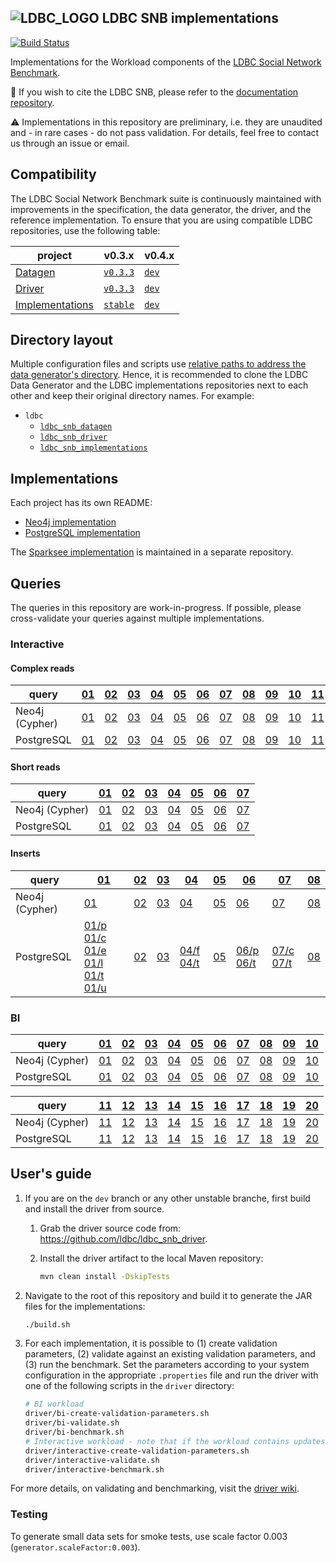 ![LDBC_LOGO](https://raw.githubusercontent.com/wiki/ldbc/ldbc_snb_datagen/images/ldbc-logo.png)
LDBC SNB implementations
------------------------

[![Build Status](https://circleci.com/gh/ldbc/ldbc_snb_implementations.svg?style=svg)](https://circleci.com/gh/ldbc/ldbc_snb_implementations)

Implementations for the Workload components of the [LDBC Social Network Benchmark](https://ldbc.github.io/ldbc_snb_docs/).

:scroll: If you wish to cite the LDBC SNB, please refer to the [documentation repository](https://github.com/ldbc/ldbc_snb_docs#how-to-cite-ldbc-benchmarks).

:warning: Implementations in this repository are preliminary, i.e. they are unaudited and - in rare cases - do not pass validation. For details, feel free to contact us through an issue or email.

## Compatibility

The LDBC Social Network Benchmark suite is continuously maintained with improvements in the specification, the data generator, the driver, and the reference implementation.
To ensure that you are using compatible LDBC repositories, use the following table:

| project | v0.3.x | v0.4.x |
| ------- | ------ | ------ |
| [Datagen](https://github.com/ldbc/ldbc_snb_datagen) | [`v0.3.3`](https://github.com/ldbc/ldbc_snb_datagen/releases/tag/v0.3.3) | [`dev`](https://github.com/ldbc/ldbc_snb_datagen/tree/dev) |
| [Driver](https://github.com/ldbc/ldbc_snb_driver) | [`v0.3.3`](https://github.com/ldbc/ldbc_snb_driver/releases/tag/0.3.3) | [`dev`](https://github.com/ldbc/ldbc_snb_driver/tree/dev) |
| [Implementations](https://github.com/ldbc/ldbc_snb_implementations) | [`stable`](https://github.com/ldbc/ldbc_snb_implementations/tree/stable) | [`dev`](https://github.com/ldbc/ldbc_snb_implementations/tree/dev) |

## Directory layout

Multiple configuration files and scripts use [relative paths to address the data generator's directory](https://github.com/ldbc/ldbc_snb_implementations/search?q=ldbc_snb_datagen). Hence, it is recommended to clone the LDBC Data Generator and the LDBC implementations repositories next to each other and keep their original directory names. For example:

* `ldbc`
  * [`ldbc_snb_datagen`](https://github.com/ldbc/ldbc_snb_datagen)
  * [`ldbc_snb_driver`](https://github.com/ldbc/ldbc_snb_driver)
  * [`ldbc_snb_implementations`](https://github.com/ldbc/ldbc_snb_implementations)

## Implementations

Each project has its own README:

* [Neo4j implementation](cypher/)
* [PostgreSQL implementation](postgres/)

The [Sparksee implementation](https://github.com/DAMA-UPC/ldbc-sparksee) is maintained in a separate repository.

## Queries

The queries in this repository are work-in-progress. If possible, please cross-validate your queries against multiple implementations.

### Interactive

#### Complex reads

| query          | [01](https://ldbc.github.io/ldbc_snb_docs_snapshot/interactive-complex-read-01.pdf) | [02](https://ldbc.github.io/ldbc_snb_docs_snapshot/interactive-complex-read-02.pdf) | [03](https://ldbc.github.io/ldbc_snb_docs_snapshot/interactive-complex-read-03.pdf) | [04](https://ldbc.github.io/ldbc_snb_docs_snapshot/interactive-complex-read-04.pdf) | [05](https://ldbc.github.io/ldbc_snb_docs_snapshot/interactive-complex-read-05.pdf) | [06](https://ldbc.github.io/ldbc_snb_docs_snapshot/interactive-complex-read-06.pdf) | [07](https://ldbc.github.io/ldbc_snb_docs_snapshot/interactive-complex-read-07.pdf) | [08](https://ldbc.github.io/ldbc_snb_docs_snapshot/interactive-complex-read-08.pdf) | [09](https://ldbc.github.io/ldbc_snb_docs_snapshot/interactive-complex-read-09.pdf) | [10](https://ldbc.github.io/ldbc_snb_docs_snapshot/interactive-complex-read-10.pdf) | [11](https://ldbc.github.io/ldbc_snb_docs_snapshot/interactive-complex-read-11.pdf) | [12](https://ldbc.github.io/ldbc_snb_docs_snapshot/interactive-complex-read-12.pdf) | [13](https://ldbc.github.io/ldbc_snb_docs_snapshot/interactive-complex-read-13.pdf) | [14](https://ldbc.github.io/ldbc_snb_docs_snapshot/interactive-complex-read-14.pdf) |
| -------------- | --- | --- | --- | --- | --- | --- | --- | --- | --- | --- | --- | --- | --- | --- |
| Neo4j (Cypher) | [01](cypher/queries/interactive-complex-1.cypher) | [02](cypher/queries/interactive-complex-2.cypher) | [03](cypher/queries/interactive-complex-3.cypher) | [04](cypher/queries/interactive-complex-4.cypher) | [05](cypher/queries/interactive-complex-5.cypher) | [06](cypher/queries/interactive-complex-6.cypher) | [07](cypher/queries/interactive-complex-7.cypher) | [08](cypher/queries/interactive-complex-8.cypher) | [09](cypher/queries/interactive-complex-9.cypher) | [10](cypher/queries/interactive-complex-10.cypher) | [11](cypher/queries/interactive-complex-11.cypher) | [12](cypher/queries/interactive-complex-12.cypher) | [13](cypher/queries/interactive-complex-13.cypher) | [14](cypher/queries/interactive-complex-14.cypher) |
| PostgreSQL     | [01](postgres/queries/interactive-complex-1.sql)  | [02](postgres/queries/interactive-complex-2.sql)  | [03](postgres/queries/interactive-complex-3.sql)  | [04](postgres/queries/interactive-complex-4.sql)  | [05](postgres/queries/interactive-complex-5.sql)  | [06](postgres/queries/interactive-complex-6.sql)  | [07](postgres/queries/interactive-complex-7.sql)  | [08](postgres/queries/interactive-complex-8.sql)  | [09](postgres/queries/interactive-complex-9.sql)  | [10](postgres/queries/interactive-complex-10.sql)  | [11](postgres/queries/interactive-complex-11.sql)  | [12](postgres/queries/interactive-complex-12.sql)  | [13](postgres/queries/interactive-complex-13.sql)  | [14](postgres/queries/interactive-complex-14.sql)  |

#### Short reads

| query          | [01](https://ldbc.github.io/ldbc_snb_docs_snapshot/interactive-short-read-01.pdf) | [02](https://ldbc.github.io/ldbc_snb_docs_snapshot/interactive-short-read-02.pdf) | [03](https://ldbc.github.io/ldbc_snb_docs_snapshot/interactive-short-read-03.pdf) | [04](https://ldbc.github.io/ldbc_snb_docs_snapshot/interactive-short-read-04.pdf) | [05](https://ldbc.github.io/ldbc_snb_docs_snapshot/interactive-short-read-05.pdf) | [06](https://ldbc.github.io/ldbc_snb_docs_snapshot/interactive-short-read-06.pdf) | [07](https://ldbc.github.io/ldbc_snb_docs_snapshot/interactive-short-read-07.pdf) |
| -------------- | --- | --- | --- | --- | --- | --- | --- |
| Neo4j (Cypher) | [01](cypher/queries/interactive-short-1.cypher) | [02](cypher/queries/interactive-short-2.cypher) | [03](cypher/queries/interactive-short-3.cypher) | [04](cypher/queries/interactive-short-4.cypher) | [05](cypher/queries/interactive-short-5.cypher) | [06](cypher/queries/interactive-short-6.cypher) | [07](cypher/queries/interactive-short-7.cypher) |
| PostgreSQL     | [01](postgres/queries/interactive-short-1.sql)  | [02](postgres/queries/interactive-short-2.sql)  | [03](postgres/queries/interactive-short-3.sql)  | [04](postgres/queries/interactive-short-4.sql)  | [05](postgres/queries/interactive-short-5.sql)  | [06](postgres/queries/interactive-short-6.sql)  | [07](postgres/queries/interactive-short-7.sql)  |

#### Inserts

| query          | [01](https://ldbc.github.io/ldbc_snb_docs_snapshot/interactive-insert-01.pdf) | [02](https://ldbc.github.io/ldbc_snb_docs_snapshot/interactive-insert-02.pdf) | [03](https://ldbc.github.io/ldbc_snb_docs_snapshot/interactive-insert-03.pdf) | [04](https://ldbc.github.io/ldbc_snb_docs_snapshot/interactive-insert-04.pdf) | [05](https://ldbc.github.io/ldbc_snb_docs_snapshot/interactive-insert-05.pdf) | [06](https://ldbc.github.io/ldbc_snb_docs_snapshot/interactive-insert-06.pdf) | [07](https://ldbc.github.io/ldbc_snb_docs_snapshot/interactive-insert-07.pdf) | [08](https://ldbc.github.io/ldbc_snb_docs_snapshot/interactive-insert-08.pdf) |
| -------------- | --- | --- | --- | --- | --- | --- | --- | --- |
| Neo4j (Cypher) | [01](cypher/queries/interactive-update-1.cypher) | [02](cypher/queries/interactive-update-2.cypher) | [03](cypher/queries/interactive-update-3.cypher) | [04](cypher/queries/interactive-update-4.cypher) | [05](cypher/queries/interactive-update-5.cypher) | [06](cypher/queries/interactive-update-6.cypher) | [07](cypher/queries/interactive-update-7.cypher) | [08](cypher/queries/interactive-update-8.cypher) |
| PostgreSQL     | [01/p](postgres/queries/interactive-update-1-add-person.sql) [01/c](postgres/queries/interactive-update-1-add-person-companies.sql) [01/e](postgres/queries/interactive-update-1-add-person-emails.sql) [01/l](postgres/queries/interactive-update-1-add-person-languages.sql) [01/t](postgres/queries/interactive-update-1-add-person-tags.sql) [01/u](postgres/queries/interactive-update-1-add-person-universities.sql) | [02](postgres/queries/interactive-update-2.sql) | [03](postgres/queries/interactive-update-3.sql) | [04/f](postgres/queries/interactive-update-4-add-forum.sql) [04/t](postgres/queries/interactive-update-4-add-forum-tags.sql) | [05](postgres/queries/interactive-update-5.sql) | [06/p](postgres/queries/interactive-update-6-add-post.sql) [06/t](postgres/queries/interactive-update-6-add-post-tags.sql) | [07/c](postgres/queries/interactive-update-7-add-comment.sql) [07/t](postgres/queries/interactive-update-7-add-comment-tags.sql) | [08](postgres/queries/interactive-update-8.sql) |

### BI

| query          | [01](https://ldbc.github.io/ldbc_snb_docs_snapshot/bi-read-01.pdf) | [02](https://ldbc.github.io/ldbc_snb_docs_snapshot/bi-read-02.pdf) | [03](https://ldbc.github.io/ldbc_snb_docs_snapshot/bi-read-03.pdf) | [04](https://ldbc.github.io/ldbc_snb_docs_snapshot/bi-read-04.pdf) | [05](https://ldbc.github.io/ldbc_snb_docs_snapshot/bi-read-05.pdf) | [06](https://ldbc.github.io/ldbc_snb_docs_snapshot/bi-read-06.pdf) | [07](https://ldbc.github.io/ldbc_snb_docs_snapshot/bi-read-07.pdf) | [08](https://ldbc.github.io/ldbc_snb_docs_snapshot/bi-read-08.pdf) | [09](https://ldbc.github.io/ldbc_snb_docs_snapshot/bi-read-09.pdf) | [10](https://ldbc.github.io/ldbc_snb_docs_snapshot/bi-read-10.pdf) |
| -------------- | --- | --- | --- | --- | --- | --- | --- | --- | --- | --- |
| Neo4j (Cypher) | [01](cypher/queries/bi-1.cypher) | [02](cypher/queries/bi-2.cypher) | [03](cypher/queries/bi-3.cypher) | [04](cypher/queries/bi-4.cypher) | [05](cypher/queries/bi-5.cypher) | [06](cypher/queries/bi-6.cypher) | [07](cypher/queries/bi-7.cypher) | [08](cypher/queries/bi-8.cypher) | [09](cypher/queries/bi-9.cypher) | [10](cypher/queries/bi-10.cypher) |
| PostgreSQL     | [01](postgres/queries/bi-1.sql)  | [02](postgres/queries/bi-2.sql)  | [03](postgres/queries/bi-3.sql)  | [04](postgres/queries/bi-4.sql)  | [05](postgres/queries/bi-5.sql)  | [06](postgres/queries/bi-6.sql)  | [07](postgres/queries/bi-7.sql)  | [08](postgres/queries/bi-8.sql)  | [09](postgres/queries/bi-9.sql)  | [10](postgres/queries/bi-10.sql)  |

| query          | [11](https://ldbc.github.io/ldbc_snb_docs_snapshot/bi-read-11.pdf) | [12](https://ldbc.github.io/ldbc_snb_docs_snapshot/bi-read-12.pdf) | [13](https://ldbc.github.io/ldbc_snb_docs_snapshot/bi-read-13.pdf) | [14](https://ldbc.github.io/ldbc_snb_docs_snapshot/bi-read-14.pdf) | [15](https://ldbc.github.io/ldbc_snb_docs_snapshot/bi-read-15.pdf) | [16](https://ldbc.github.io/ldbc_snb_docs_snapshot/bi-read-16.pdf) | [17](https://ldbc.github.io/ldbc_snb_docs_snapshot/bi-read-17.pdf) | [18](https://ldbc.github.io/ldbc_snb_docs_snapshot/bi-read-18.pdf) | [19](https://ldbc.github.io/ldbc_snb_docs_snapshot/bi-read-19.pdf) | [20](https://ldbc.github.io/ldbc_snb_docs_snapshot/bi-read-20.pdf) |
| -------------- | --- | --- | --- | --- | --- | --- | --- | --- | --- | --- |
| Neo4j (Cypher) | [11](cypher/queries/bi-11.cypher) | [12](cypher/queries/bi-12.cypher) | [13](cypher/queries/bi-13.cypher) | [14](cypher/queries/bi-14.cypher) | [15](cypher/queries/bi-15.cypher) | [16](cypher/queries/bi-16.cypher) | [17](cypher/queries/bi-17.cypher) | [18](cypher/queries/bi-18.cypher) | [19](cypher/queries/bi-19.cypher) | [20](cypher/queries/bi-20.cypher) |
| PostgreSQL     | [11](postgres/queries/bi-11.sql)  | [12](postgres/queries/bi-12.sql)  | [13](postgres/queries/bi-13.sql)  | [14](postgres/queries/bi-14.sql)  | [15](postgres/queries/bi-15.sql)  | [16](postgres/queries/bi-16.sql)  | [17](postgres/queries/bi-17.sql)  | [18](postgres/queries/bi-18.sql)  | [19](postgres/queries/bi-19.sql)  | [20](postgres/queries/bi-20.sql)  |

## User's guide

1. If you are on the `dev` branch or any other unstable branche, first build and install the driver from source.

    1. Grab the driver source code from: https://github.com/ldbc/ldbc_snb_driver.
    2. Install the driver artifact to the local Maven repository:

        ```bash
        mvn clean install -DskipTests
        ```

2. Navigate to the root of this repository and build it to generate the JAR files for the implementations:

   ```bash
   ./build.sh
   ```

3. For each implementation, it is possible to (1) create validation parameters, (2) validate against an existing validation parameters, and (3) run the benchmark. Set the parameters according to your system configuration in the appropriate `.properties` file and run the driver with one of the following scripts in the `driver` directory:

   ```bash
   # BI workload
   driver/bi-create-validation-parameters.sh
   driver/bi-validate.sh
   driver/bi-benchmark.sh
   # Interactive workload - note that if the workload contains updates, the database needs to be re-loaded between steps
   driver/interactive-create-validation-parameters.sh
   driver/interactive-validate.sh
   driver/interactive-benchmark.sh
   ```

For more details, on validating and benchmarking, visit the [driver wiki](https://github.com/ldbc/ldbc_snb_driver/wiki).

### Testing

To generate small data sets for smoke tests, use scale factor 0.003 (`generator.scaleFactor:0.003`).
